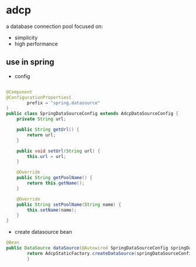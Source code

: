 # adcp

a database connection pool focused on:

* simplicity
* high performance

## use in spring

* config

```java

@Component
@ConfigurationProperties(
        prefix = "spring.datasource"
)
public class SpringDataSourceConfig extends AdcpDataSourceConfig {
    private String url;

    public String getUrl() {
        return url;
    }

    public void setUrl(String url) {
        this.url = url;
    }

    @Override
    public String getPoolName() {
        return this.getName();
    }

    @Override
    public String setPoolName(String name) {
        this.setName(name);
    }
}
```

* create datasource bean

```java
@Bean
public DataSource dataSource(@Autowired SpringDataSourceConfig springDataSourceConfig)throws SQLException{
        return AdcpStaticFactory.createDataSource(springDataSourceConfig.getUrl(),springDataSourceConfig);
        }
```
